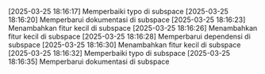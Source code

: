 [2025-03-25 18:16:17] Memperbaiki typo di subspace
[2025-03-25 18:16:20] Memperbarui dokumentasi di subspace
[2025-03-25 18:16:23] Menambahkan fitur kecil di subspace
[2025-03-25 18:16:26] Menambahkan fitur kecil di subspace
[2025-03-25 18:16:28] Memperbarui dependensi di subspace
[2025-03-25 18:16:30] Menambahkan fitur kecil di subspace
[2025-03-25 18:16:32] Memperbaiki typo di subspace
[2025-03-25 18:16:35] Memperbarui dokumentasi di subspace
